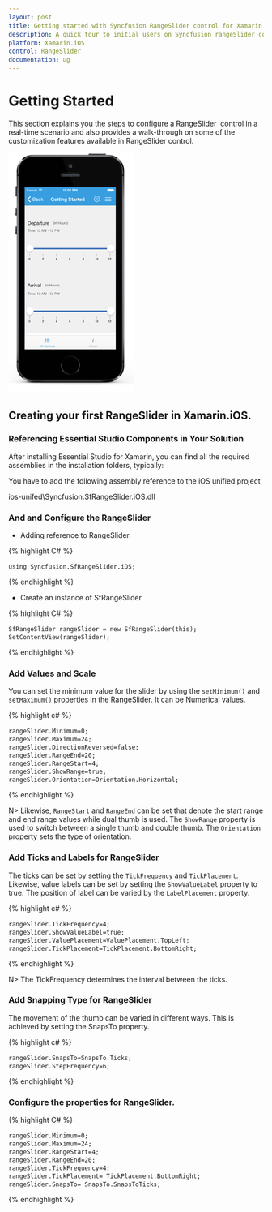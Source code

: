 ```yaml
---
layout: post
title: Getting started with Syncfusion RangeSlider control for Xamarin.iOS
description: A quick tour to initial users on Syncfusion rangeSlider control for Xamarin.iOS platform
platform: Xamarin.iOS
control: RangeSlider
documentation: ug
---
```


# Getting Started

This section explains you the steps to configure a RangeSlider  control in a real-time scenario and also provides a walk-through on some of the customization features available in RangeSlider control.

![](images/RangeSlider-iOS.png) 

## Creating your first RangeSlider in Xamarin.iOS.

### Referencing Essential Studio Components in Your Solution

After installing Essential Studio for Xamarin, you can find all the required assemblies in the installation folders, typically:

You have to add the following assembly reference to the iOS unified project

ios-unifed\Syncfusion.SfRangeSlider.iOS.dll

### And and Configure the RangeSlider

* Adding reference to RangeSlider.

{% highlight C# %}

	using Syncfusion.SfRangeSlider.iOS; 

{% endhighlight %}

* Create an instance of SfRangeSlider

{% highlight C# %}

	SfRangeSlider rangeSlider = new SfRangeSlider(this);
	SetContentView(rangeSlider);	

{% endhighlight %}

### Add Values and Scale

You can set the minimum value for the slider by using the `setMinimum()` and `setMaximum()` properties in the RangeSlider. It can be Numerical values.

{% highlight c# %}

	rangeSlider.Minimum=0; 
	rangeSlider.Maximum=24; 
	rangeSlider.DirectionReversed=false; 
	rangeSlider.RangeEnd=20; 
	rangeSlider.RangeStart=4;
	rangeSlider.ShowRange=true; 
	rangeSlider.Orientation=Orientation.Horizontal;

{% endhighlight %}

N> Likewise, `RangeStart` and `RangeEnd` can be set that denote the start range and end range values while dual thumb is used. The `ShowRange` property is used to switch between a single thumb and double thumb. The `Orientation` property sets the type of orientation.

### Add Ticks and Labels for RangeSlider

The ticks can be set by setting the `TickFrequency` and `TickPlacement`. Likewise, value labels can be set by setting the `ShowValueLabel` property to true. The position of label can be varied by the `LabelPlacement` property.

{% highlight c# %}

	rangeSlider.TickFrequency=4; 
	rangeSlider.ShowValueLabel=true; 
	rangeSlider.ValuePlacement=ValuePlacement.TopLeft; 
	rangeSlider.TickPlacement=TickPlacement.BottomRight;

{% endhighlight %}

N> The TickFrequency determines the interval between the ticks.

### Add Snapping Type for RangeSlider

The movement of the thumb can be varied in different ways. This is achieved by setting the SnapsTo property.

{% highlight c# %}

	rangeSlider.SnapsTo=SnapsTo.Ticks; 
	rangeSlider.StepFrequency=6;

{% endhighlight %}

### Configure the properties for RangeSlider. 

{% highlight C# %}
	
	rangeSlider.Minimum=0;
	rangeSlider.Maximum=24;
	rangeSlider.RangeStart=4;
	rangeSlider.RangeEnd=20;
	rangeSlider.TickFrequency=4;
	rangeSlider.TickPlacement= TickPlacement.BottomRight;
	rangeSlider.SnapsTo= SnapsTo.SnapsToTicks;


{% endhighlight %}




